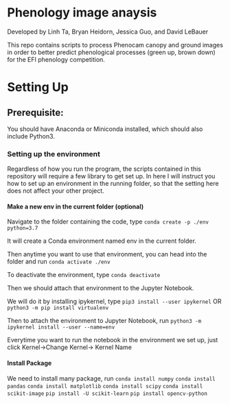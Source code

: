 # Phenology image anaysis

Developed by Linh Ta, Bryan Heidorn, Jessica Guo, and David LeBauer

This repo contains scripts to process Phenocam canopy and ground images in order to better predict phenological processes (green up, brown down) for the EFI phenology competition. 


# Setting Up

## Prerequisite:
You should have Anaconda or Miniconda installed, which should also include Python3. 

### Setting up the environment

Regardless of how you run the program, the scripts contained in this repository will require a few library to get set up. In here I will instruct you how to set up an environment in the running folder, so that the setting here does not affect your other project.

#### Make a new env in the current folder (optional)

Navigate to the folder containing the code, type
    ```conda create -p ./env python=3.7```

It will create a Conda environment named env in the current folder. 

Then anytime you want to use that environment, you can head into the folder and run
    ```conda activate ./env```
    
To deactivate the environment, type
    ```conda deactivate```
    
Then we should attach that environment to the Jupyter Notebook. 

We will do it by installing ipykernel, type
    ```pip3 install --user ipykernel```
    OR
    ```python3 -m pip install virtualenv```
    
Then to attach the environment to Jupyter Notebook, run
    ```python3 -m ipykernel install --user --name=env```
    
Everytime you want to run the notebook in the environment we set up, just click Kernel->Change Kernel-> Kernel Name
    
#### Install Package

We need to install many package, run
    ```conda install numpy```
    ```conda install pandas```
    ```conda install matplotlib```
    ```conda install scipy```
    ```conda install scikit-image```
    ```pip install -U scikit-learn```
    ```pip install opencv-python```
